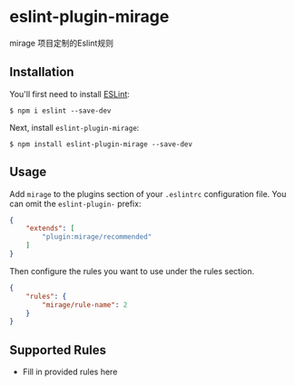 # eslint-plugin-mirage

mirage 项目定制的Eslint规则

## Installation

You'll first need to install [ESLint](http://eslint.org):

```
$ npm i eslint --save-dev
```

Next, install `eslint-plugin-mirage`:

```
$ npm install eslint-plugin-mirage --save-dev
```


## Usage

Add `mirage` to the plugins section of your `.eslintrc` configuration file. You can omit the `eslint-plugin-` prefix:

```json
{
    "extends": [
        "plugin:mirage/recommended"
    ]
}
```


Then configure the rules you want to use under the rules section.

```json
{
    "rules": {
        "mirage/rule-name": 2
    }
}
```

## Supported Rules

* Fill in provided rules here





